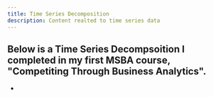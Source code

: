 ```yaml
---
title: Time Series Decomposition
description: Content realted to time series data
---
```

Below is a Time Series Decompsoition I completed in my first MSBA course, "Competiting Through Business Analytics".
 - 
 - 
